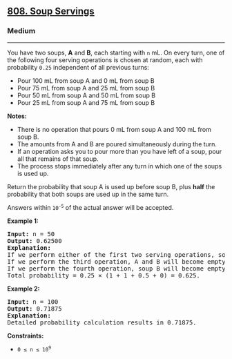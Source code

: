 <h2><a href="https://leetcode.com/problems/soup-servings/">808. Soup Servings</a></h2>
<h3>Medium</h3>
<hr>
<div>
<p>You have two soups, <strong>A</strong> and <strong>B</strong>, each starting with <code>n</code> mL. On every turn, one of the following four serving operations is chosen at random, each with probability <code>0.25</code> independent of all previous turns:</p>

<ul>
  <li>Pour 100 mL from soup A and 0 mL from soup B</li>
  <li>Pour 75 mL from soup A and 25 mL from soup B</li>
  <li>Pour 50 mL from soup A and 50 mL from soup B</li>
  <li>Pour 25 mL from soup A and 75 mL from soup B</li>
</ul>

<p><strong>Notes:</strong></p>
<ul>
  <li>There is no operation that pours 0 mL from soup A and 100 mL from soup B.</li>
  <li>The amounts from A and B are poured simultaneously during the turn.</li>
  <li>If an operation asks you to pour more than you have left of a soup, pour all that remains of that soup.</li>
  <li>The process stops immediately after any turn in which one of the soups is used up.</li>
</ul>

<p>Return the probability that soup A is used up before soup B, plus <strong>half</strong> the probability that both soups are used up in the same turn.</p>
<p>Answers within <code>10<sup>-5</sup></code> of the actual answer will be accepted.</p>

<p><strong class="example">Example 1:</strong></p>
<pre><strong>Input:</strong> n = 50
<strong>Output:</strong> 0.62500
<strong>Explanation:</strong>
If we perform either of the first two serving operations, soup A will become empty first.
If we perform the third operation, A and B will become empty at the same time.
If we perform the fourth operation, soup B will become empty first.
Total probability = 0.25 × (1 + 1 + 0.5 + 0) = 0.625.
</pre>

<p><strong class="example">Example 2:</strong></p>
<pre><strong>Input:</strong> n = 100
<strong>Output:</strong> 0.71875
<strong>Explanation:</strong>
Detailed probability calculation results in 0.71875.
</pre>

<p><strong>Constraints:</strong></p>
<ul>
  <li><code>0 &le; n &le; 10<sup>9</sup></code></li>
</ul>
</div>
